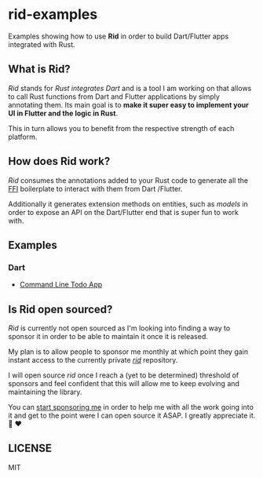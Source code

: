 # rid-examples

Examples showing how to use **Rid** in order to build Dart/Flutter apps integrated with Rust.

## What is Rid?

_Rid_ stands for _Rust integrates Dart_ and is a tool I am working on that allows to call Rust
functions from Dart and Flutter applications by simply annotating them.
Its main goal is to **make it super easy to implement your UI in Flutter and the logic in
Rust**.

This in turn allows you to benefit from the respective strength of each platform.

## How does Rid work?

_Rid_ consumes the annotations added to your Rust code to generate all the
[FFI](https://doc.rust-lang.org/nomicon/ffi.html) boilerplate to interact with them from Dart
/Flutter.

Additionally it generates extension methods on entities, such as _models_ in order to expose an
API on the Dart/Flutter end that is super fun to work with.

## Examples

### Dart

- [Command Line Todo App](./dart/todo)

## Is Rid open sourced?

_Rid_ is currently not open sourced as I'm looking into finding a way to sponsor it in order to be able
to maintain it once it is released.

My plan is to allow people to sponsor me monthly at which point they gain instant access to the
currently private [_rid_](https://github.com/thlorenz/rid) repository.

I will open source _rid_ once I reach a (yet to be determined) threshold of sponsors and feel confident that this will
allow me to keep evolving and maintaining the library.

You can [start sponsoring me](https://github.com/sponsors/thlorenz) in order to help me with
all the work going into it and get to the point were I can open source it ASAP. I greatly
appreciate it. 🙏 ❤️

## LICENSE

MIT
